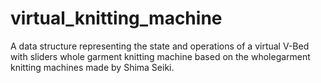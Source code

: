 # virtual_knitting_machine
A data structure representing the state and operations of a virtual V-Bed with sliders whole garment knitting machine based on the wholegarment knitting machines made by Shima Seiki. 
